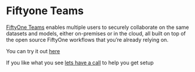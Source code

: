 # Fiftyone Teams

[FiftyOne Teams](https://voxel51.com/fiftyone-teams/) enables multiple users to securely collaborate on the same datasets and models, either on-premises or in the cloud, all built on top of the open source FiftyOne workflows that you’re already relying on.

You can try it out [here](https://try.fiftyone.ai/)

If you like what you see [lets have a call](https://voxel51.com/schedule-teams-workshop) to help you get setup

